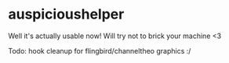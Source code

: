 # auspicioushelper
Well it's actually usable now! Will try not to brick your machine <3

Todo:
hook cleanup for flingbird/channeltheo
graphics :/
